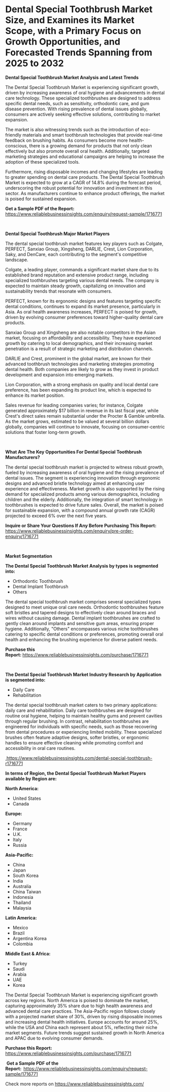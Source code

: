 <p><h1>Dental Special Toothbrush Market Size, and Examines its Market Scope, with a Primary Focus on Growth Opportunities, and Forecasted Trends Spanning from 2025 to 2032</h1></p><p><strong>Dental Special Toothbrush Market Analysis and Latest Trends</strong></p>
<p><p>The Dental Special Toothbrush Market is experiencing significant growth, driven by increasing awareness of oral hygiene and advancements in dental care technology. These specialized toothbrushes are designed to address specific dental needs, such as sensitivity, orthodontic care, and gum disease prevention. With rising prevalence of dental issues globally, consumers are actively seeking effective solutions, contributing to market expansion.</p><p>The market is also witnessing trends such as the introduction of eco-friendly materials and smart toothbrush technologies that provide real-time feedback on brushing habits. As consumers become more health-conscious, there is a growing demand for products that not only clean effectively but also promote overall oral health. Additionally, targeted marketing strategies and educational campaigns are helping to increase the adoption of these specialized tools.</p><p>Furthermore, rising disposable incomes and changing lifestyles are leading to greater spending on dental care products. The Dental Special Toothbrush Market is expected to grow at a CAGR of 14.8% during the forecast period, underscoring the robust potential for innovation and investment in this sector. As manufacturers continue to enhance product offerings, the market is poised for sustained expansion.</p></p>
<p><strong>Get a Sample PDF of the Report:&nbsp;</strong> <a href="https://www.reliablebusinessinsights.com/enquiry/request-sample/1716771?utm_campaign=2268&utm_medium=2&utm_source=Github&utm_content=ia&utm_term=25032025&utm_id=dental-special-toothbrush">https://www.reliablebusinessinsights.com/enquiry/request-sample/1716771</a></p>
<p>&nbsp;</p>
<p><strong>Dental Special Toothbrush Major Market Players</strong></p>
<p><p>The dental special toothbrush market features key players such as Colgate, PERFECT, Sanxiao Group, Xingsheng, DARLIE, Crest, Lion Corporation, Saky, and DenCare, each contributing to the segment's competitive landscape.</p><p>Colgate, a leading player, commands a significant market share due to its established brand reputation and extensive product range, including specialized toothbrushes targeting various dental needs. The company is expected to maintain steady growth, capitalizing on innovation and sustainability trends that resonate with consumers.</p><p>PERFECT, known for its ergonomic designs and features targeting specific dental conditions, continues to expand its market presence, particularly in Asia. As oral health awareness increases, PERFECT is poised for growth, driven by evolving consumer preferences toward higher-quality dental care products.</p><p>Sanxiao Group and Xingsheng are also notable competitors in the Asian market, focusing on affordability and accessibility. They have experienced growth by catering to local demographics, and their increasing market penetration is a result of strategic marketing and distribution channels.</p><p>DARLIE and Crest, prominent in the global market, are known for their advanced toothbrush technologies and marketing strategies promoting dental health. Both companies are likely to grow as they invest in product development and expansion into emerging markets.</p><p>Lion Corporation, with a strong emphasis on quality and local dental care preference, has been expanding its product line, which is expected to enhance its market position.</p><p>Sales revenue for leading companies varies; for instance, Colgate generated approximately $17 billion in revenue in its last fiscal year, while Crest's direct sales remain substantial under the Procter & Gamble umbrella. As the market grows, estimated to be valued at several billion dollars globally, companies will continue to innovate, focusing on consumer-centric solutions that foster long-term growth.</p></p>
<p>&nbsp;</p>
<p><strong>What Are The Key Opportunities For Dental Special Toothbrush Manufacturers?</strong></p>
<p><p>The dental special toothbrush market is projected to witness robust growth, fueled by increasing awareness of oral hygiene and the rising prevalence of dental issues. The segment is experiencing innovation through ergonomic designs and advanced bristle technology aimed at enhancing user experience and effectiveness. Market growth is also supported by the rising demand for specialized products among various demographics, including children and the elderly. Additionally, the integration of smart technology in toothbrushes is expected to drive future sales. Overall, the market is poised for sustainable expansion, with a compound annual growth rate (CAGR) projected to exceed 6% over the next five years.</p></p>
<p><strong>Inquire or Share Your Questions If Any Before Purchasing This Report:</strong> <a href="https://www.reliablebusinessinsights.com/enquiry/pre-order-enquiry/1716771?utm_campaign=2268&utm_medium=2&utm_source=Github&utm_content=ia&utm_term=25032025&utm_id=dental-special-toothbrush">https://www.reliablebusinessinsights.com/enquiry/pre-order-enquiry/1716771</a></p>
<p>&nbsp;</p>
<p><strong>Market Segmentation</strong></p>
<p><strong>The Dental Special Toothbrush Market Analysis by types is segmented into:</strong></p>
<p><ul><li>Orthodontic Toothbrush</li><li>Dental Implant Toothbrush</li><li>Others</li></ul></p>
<p><p>The dental special toothbrush market comprises several specialized types designed to meet unique oral care needs. Orthodontic toothbrushes feature soft bristles and tapered designs to effectively clean around braces and wires without causing damage. Dental implant toothbrushes are crafted to gently clean around implants and sensitive gum areas, ensuring proper hygiene. Additionally, "Others" encompasses various niche toothbrushes catering to specific dental conditions or preferences, promoting overall oral health and enhancing the brushing experience for diverse patient needs.</p></p>
<p><strong>Purchase this Report:&nbsp;</strong><a href="https://www.reliablebusinessinsights.com/purchase/1716771?utm_campaign=2268&utm_medium=2&utm_source=Github&utm_content=ia&utm_term=25032025&utm_id=dental-special-toothbrush">https://www.reliablebusinessinsights.com/purchase/1716771</a></p>
<p>&nbsp;</p>
<p><strong>The Dental Special Toothbrush Market Industry Research by Application is segmented into:</strong></p>
<p><ul><li>Daily Care</li><li>Rehabilitation</li></ul></p>
<p><p>The dental special toothbrush market caters to two primary applications: daily care and rehabilitation. Daily care toothbrushes are designed for routine oral hygiene, helping to maintain healthy gums and prevent cavities through regular brushing. In contrast, rehabilitation toothbrushes are engineered for individuals with specific needs, such as those recovering from dental procedures or experiencing limited mobility. These specialized brushes often feature adaptive designs, softer bristles, or ergonomic handles to ensure effective cleaning while promoting comfort and accessibility in oral care routines.</p></p>
<p><a href="https://www.reliablebusinessinsights.com/dental-special-toothbrush-r1716771?utm_campaign=2268&utm_medium=2&utm_source=Github&utm_content=ia&utm_term=25032025&utm_id=dental-special-toothbrush">&nbsp;https://www.reliablebusinessinsights.com/dental-special-toothbrush-r1716771</a></p>
<p><strong>In terms of Region, the Dental Special Toothbrush Market Players available by Region are:</strong></p>
<p>
    <p> <strong> North America: </strong>
        <ul>
            <li>United States</li>
            <li>Canada</li>
        </ul>
        </p> 
    <p> <strong> Europe: </strong>
        <ul>
            <li>Germany</li>
            <li>France</li>
            <li>U.K.</li>
            <li>Italy</li>
            <li>Russia</li>
        </ul>
        </p> 
    <p> <strong> Asia-Pacific: </strong>
        <ul>
            <li>China</li>
            <li>Japan</li>
            <li>South Korea</li>
            <li>India</li>
            <li>Australia</li>
            <li>China Taiwan</li>
            <li>Indonesia</li>
            <li>Thailand</li>
            <li>Malaysia</li>
        </ul>
        </p> 
    <p> <strong> Latin America: </strong>
        <ul>
            <li>Mexico</li>
            <li>Brazil</li>
            <li>Argentina Korea</li>
            <li>Colombia</li>
        </ul>
        </p> 
    <p> <strong> Middle East & Africa: </strong>
        <ul>
            <li>Turkey</li>
            <li>Saudi</li>
            <li>Arabia</li>
            <li>UAE</li>
            <li>Korea</li>
        </ul>
    </p>
    </p>
<p><p>The Dental Special Toothbrush Market is experiencing significant growth across key regions. North America is poised to dominate the market, capturing approximately 35% share due to high health awareness and advanced dental care practices. The Asia-Pacific region follows closely with a projected market share of 30%, driven by rising disposable incomes and increasing dental health initiatives. Europe accounts for around 25%, while the USA and China each represent about 5%, reflecting their niche market segments. Future trends suggest sustained growth in North America and APAC due to evolving consumer demands.</p></p>
<p><strong>Purchase this Report: </strong><a href="https://www.reliablebusinessinsights.com/purchase/1716771?utm_campaign=2268&utm_medium=2&utm_source=Github&utm_content=ia&utm_term=25032025&utm_id=dental-special-toothbrush">https://www.reliablebusinessinsights.com/purchase/1716771</a></p>
<p>&nbsp;<strong>Get a Sample PDF of the Report:&nbsp;&nbsp;</strong><a href="https://www.reliablebusinessinsights.com/enquiry/request-sample/1716771?utm_campaign=2268&utm_medium=2&utm_source=Github&utm_content=ia&utm_term=25032025&utm_id=dental-special-toothbrush">https://www.reliablebusinessinsights.com/enquiry/request-sample/1716771</a></p>
<p><strong></strong></p>
<p>Check more reports on <a href="https://www.reliablebusinessinsights.com/?utm_campaign=2268&utm_medium=2&utm_source=Github&utm_content=ia&utm_term=25032025&utm_id=dental-special-toothbrush">https://www.reliablebusinessinsights.com/</a></p>